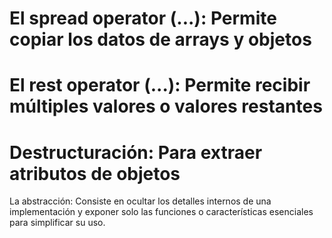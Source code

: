 # El spread operator (...): **Permite copiar los datos de arrays y objetos**
#   El rest operator (...): **Permite recibir múltiples valores o valores restantes**
#          Destructuración: **Para extraer atributos de objetos**

La abstracción: Consiste en ocultar los detalles internos de una implementación y exponer solo las funciones o características esenciales para simplificar su uso.
